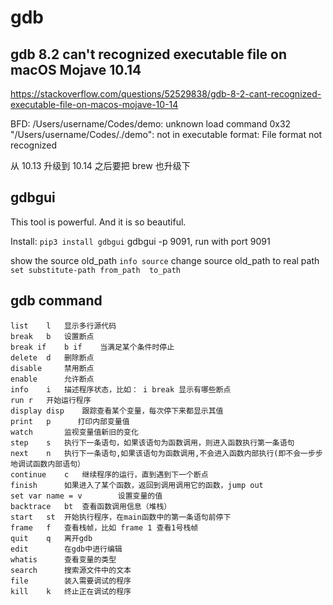 # gdb

## gdb 8.2 can't recognized executable file on macOS Mojave 10.14

https://stackoverflow.com/questions/52529838/gdb-8-2-cant-recognized-executable-file-on-macos-mojave-10-14

BFD: /Users/username/Codes/demo: unknown load command 0x32
"/Users/username/Codes/./demo": not in executable format: File format not recognized

从 10.13 升级到 10.14 之后要把 brew 也升级下

## gdbgui
This tool is powerful. And it is so beautiful.

Install:
`pip3 install gdbgui`
gdbgui -p 9091, run with port 9091

show the source old_path
`info source`
change source old_path to real path
`set substitute-path from_path  to_path`
## gdb command
```
list	l	显示多行源代码
break	b	设置断点
break if	b if	当满足某个条件时停止
delete	d	删除断点
disable	 	禁用断点
enable	 	允许断点
info	i	描述程序状态，比如： i break 显示有哪些断点
run	r	开始运行程序
display	disp	跟踪查看某个变量，每次停下来都显示其值
print	p      打印内部变量值
watch	 	监视变量值新旧的变化
step	s	执行下一条语句，如果该语句为函数调用，则进入函数执行第一条语句
next	n	执行下一条语句,如果该语句为函数调用,不会进入函数内部执行(即不会一步步地调试函数内部语句）
continue	c	继续程序的运行，直到遇到下一个断点
finish	 	如果进入了某个函数，返回到调用调用它的函数，jump out
set var name = v 	 	设置变量的值
backtrace	bt	查看函数调用信息（堆栈）
start	st	开始执行程序，在main函数中的第一条语句前停下
frame	f	查看栈帧，比如 frame 1 查看1号栈帧
quit	q	离开gdb
edit	 	在gdb中进行编辑
whatis	 	查看变量的类型
search	 	搜索源文件中的文本
file	 	装入需要调试的程序
kill	k	终止正在调试的程序
```